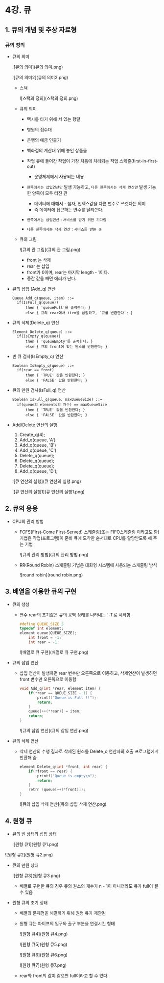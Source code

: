 # 4강. 큐



## 1. 큐의 개념 및 추상 자료형

### 큐의 정의

- 큐의 의미

  ![큐의 의미](큐의 의미.png)

  ![큐의 의미2](큐의 의미2.png)

  - 스택

    ![스택의 정의](스택의 정의.png)

  - 큐의 의미

    - 택시를 타기 위해 서 있는 행렬
    - 병원의 접수대
    - 은행의 예금 인출기
    - 백화점의 계산대 위에 놓인 상품들
    - 작업 큐에 들어간 작업이 가장 처음에 처리되는 작업 스케줄(first-in-first-out)
      - 운영체제에서 사용되는 내용

    

    - `한쪽에서는 삽입연산만` 발생 가능하고, `다른 한쪽에서는 삭제 연산만` 발생 가능한 양쪽이 모두 터진 관
      - 데이터에 대해서 - 첨자, 인덱스값을 다른 변수로 쓰겟다는 의미
      - 즉 데이터에 접근하는 변수를 달리쓴다.
    - `한쪽에서는 삽입연산` : `서비스를 받기 위한 기다림`
    - `다른 한쪽에서는 삭제 연산` : `서비스를 받는 중`

  - 큐의 그림

    ![큐의 관 그림](큐의 관 그림.png)

    - front 는 삭제
    - rear 는 삽입
    - front가 0이며, rear는 마지막 length - 1이다.
    - 중간 값을 빼면 에러가 난다.

- 큐의 삽입 (Add_q) 연산

  ```
  Queue Add_q(queue, item) ::=
  	if(IsFull_q(queue))
  		then { 'queueFull'을 출력한다; }
  		else { 큐의 rear에서 item을 삽입하고, `큐를 반환한다`; }
  ```

- 큐의 삭제(Delete_q) 연산

  ```
  Element Delete_q(queue) ::=
  	if(IsEmpty_q(queue))
  		then { 'queueEmpty'를 출력한다; }
  		else { 큐의 front에 있는 원소를 반환한다; }
  ```

- 빈 큐 검사(IsEmpty_q) 연산

  ```
  Boolean IsEmpty_q(queue) ::=
  	if(rear == front)
  		then { 'TRUE' 값을 반환한다; }
  		else { 'FALSE' 값을 반환한다; }
  ```

- 큐의 만원 검사(IsFull_q) 연산

  ```
  Boolean IsFull_q(queue, maxQueueSize) ::=
  	if(queue의 elements의 개수) == maxQueueSize
  		then { 'TRUE' 값을 반환한다; }
  		else { 'FALSE' 값을 반환한다; }
  ```

- Add/Delete 연산의 실행

  1. Create_q(4);
  2. Add_q(queue, 'A')
  3. Add_q(queue, 'B')
  4. Add_q(queue, 'C')
  5. Delete_q(queue);
  6. Delete_q(queue);
  7. Delete_q(queue);
  8. Add_q(queue, 'D');

  ![큐 연산의 실행](큐 연산의 실행.png)

  ![큐 연산의 실행1](큐 연산의 실행1.png)

  



## 2. 큐의 응용

- CPU의 관리 방법

  - FCFS(First-Come First-Served) 스케줄링(또는 FIFO스케줄링 이라고도 함) 기법은 
    작업(프로그램)이 준비 큐에 도착한 순서대로 CPU를 할당받도록 해 주는 기법

    ![큐의 관리 방법](큐의 관리 방법.png)

  - RR(Round Robin) 스케줄링 기법은 대화형 시스템에 사용되는 스케줄링 방식

    ![round robin](round robin.png)

    

## 3. 배열을 이용한 큐의 구현

- 큐의 생성

  - 변수 rear의 초기값은 큐의 공백 상태를 나타내는 '-1'로 시작함

    ```c
    #define QUEUE_SIZE 5
    typedef int element;
    element queue[QUEUE_SIZE];
    	int front = -1;
    	int rear = -1;
    ```

    ![배열로 큐 구현](배열로 큐 구현.png)

- 큐의 삽입 연산

  - 삽입 연산이 발생하면 rear 변수만 오른쪽으로 이동하고, 삭제연산이 발생하면 front 변수만 오른쪽으로 이동함

    ```c
    void Add_q(int *rear, element item) {
        if(*rear == QUEUE_SIZE - 1) {
            printf("Queue is Full !!");
            return;
        }
        queue[++(*rear)] = item;
        return;
    }
    ```

    ![큐의 삽입 연산](큐의 삽입 연산.png)

- 큐의 삭제 연산

  - 삭제 연산의 수행 결과로 삭제된 원소를 Delete_q 연산자의 호출 프로그램에게 반환해 줌

    ```c
    element Delete_q(int *front, int rear) {
        if(*front == rear) {
            printf("Queue is empty\n");
            return;
        }
        retrn (queue[++(*front)]);
    }
    ```

    ![큐의 삽입 삭제 연산](큐의 삽입 삭제 연산.png)

    

## 4. 원형 큐

- 큐의 빈 상태와 삽입 상태

  ![원형 큐1](원형 큐1.png)

  

![원형 큐2](원형 큐2.png)

- 큐의 만원 상태

  ![원형 큐3](원형 큐3.png)
  - 배열로 구현한 큐의 경우 큐의 원소의 개수가 n - 1이 아니더라도 큐가 full이 될 수 있음

- 원형 큐의 초기 상태

  - 배열의 문제점을 해결하기 위해 원형 큐가 제안됨

  - 원형 큐는 파이프의 입구와 출구 부분을 연결시킨 형태

    ![원형 큐4](원형 큐4.png)

    ![원형 큐5](원형 큐5.png)

    ![원형 큐6](원형 큐6.png)

    ![원형 큐7](원형 큐7.png)

  - rear와 front의 값이 같으면 full이라고 할 수 있다.